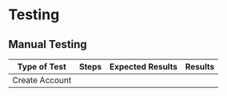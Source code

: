 # Testing
## Manual Testing

| Type of Test | Steps |Expected Results | Results
|--------------|-------|------------------|-------
|Create Account|
